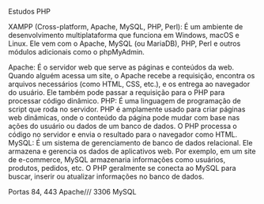 Estudos PHP

XAMPP (Cross-platform, Apache, MySQL, PHP, Perl): É um ambiente de desenvolvimento multiplataforma que funciona em Windows, macOS e Linux. Ele vem com o Apache, MySQL (ou MariaDB), PHP, Perl e outros módulos adicionais como o phpMyAdmin.

Apache: É o servidor web que serve as páginas e conteúdos da web. Quando alguém acessa um site, o Apache recebe a requisição, encontra os arquivos necessários (como HTML, CSS, etc.), e os entrega ao navegador do usuário. Ele também pode passar a requisição para o PHP para processar código dinâmico.
PHP: É uma linguagem de programação de script que roda no servidor. PHP é amplamente usado para criar páginas web dinâmicas, onde o conteúdo da página pode mudar com base nas ações do usuário ou dados de um banco de dados. O PHP processa o código no servidor e envia o resultado para o navegador como HTML.
MySQL: É um sistema de gerenciamento de banco de dados relacional. Ele armazena e gerencia os dados de aplicativos web. Por exemplo, em um site de e-commerce, MySQL armazenaria informações como usuários, produtos, pedidos, etc. O PHP geralmente se conecta ao MySQL para buscar, inserir ou atualizar informações no banco de dados.

Portas 84, 443 Apache/// 3306 MySQL

